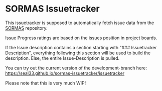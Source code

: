 # SORMAS Issuetracker

This issuetracker is supposed to automatically fetch issue data from the [SORMAS](https://github.com/hzi-braunschweig/SORMAS-Project) repository.

Issue Progress ratings are based on the issues position in project boards.

If the Issue description contains a section starting with "### Issuetracker Description", everything following this section will be used to build the description.
Else, the entire Issue-Description is pulled.

You can try out the current version of the development-branch here: https://seal33.github.io/sormas-issuetracker/issuetracker

Please note that this is very much WIP!

